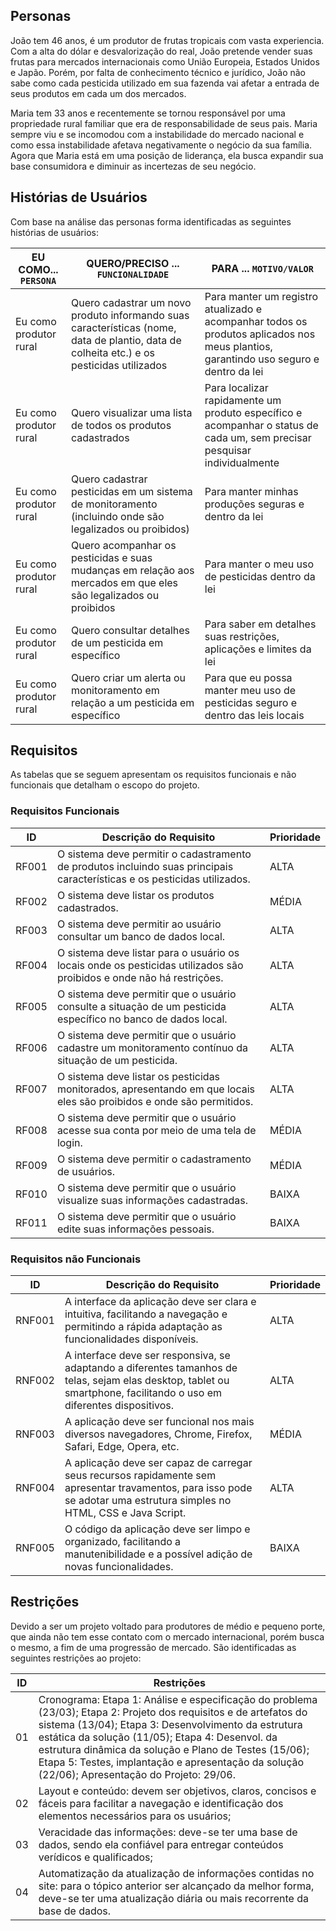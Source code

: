 ## Personas

João tem 46 anos, é um produtor de frutas tropicais com vasta experiencia. Com a alta do dólar e desvalorização do real, João pretende vender suas frutas para mercados internacionais como União Europeia, Estados Unidos e Japão. Porém, por falta de conhecimento técnico e jurídico, João não sabe como cada pesticida utilizado em sua fazenda vai afetar a entrada de seus produtos em cada um dos mercados. 

Maria tem 33 anos e recentemente se tornou responsável por uma propriedade rural familiar que era de responsabilidade de seus pais. Maria sempre viu e se incomodou com a instabilidade do mercado nacional e como essa instabilidade afetava negativamente o negócio da sua família. Agora que Maria está em uma posição de liderança, ela busca expandir sua base consumidora e diminuir as incertezas de seu negócio.

## Histórias de Usuários

Com base na análise das personas forma identificadas as seguintes histórias de usuários:

|EU COMO... `PERSONA`| QUERO/PRECISO ... `FUNCIONALIDADE` |PARA ... `MOTIVO/VALOR`                 |
|--------------------|------------------------------------|----------------------------------------|
| Eu como produtor rural | Quero cadastrar um novo produto informando suas características (nome, data de plantio, data de colheita etc.) e os pesticidas utilizados  | Para manter um registro atualizado e acompanhar todos os produtos aplicados nos meus plantios, garantindo uso seguro e dentro da lei|
|Eu como produtor rural |  Quero visualizar uma lista de todos os produtos cadastrados | Para localizar rapidamente um produto específico e acompanhar o status de cada um, sem precisar pesquisar individualmente|
|Eu como produtor rural | Quero cadastrar pesticidas em um sistema de monitoramento (incluindo onde são legalizados ou proibidos)             | Para manter minhas produções seguras e dentro da lei |
|Eu como produtor rural | Quero acompanhar os pesticidas e suas mudanças em relação aos mercados em que eles são legalizados ou proibidos     | Para manter o meu uso de pesticidas dentro da lei  |
|Eu como produtor rural | Quero consultar detalhes de um pesticida em específico | Para saber em detalhes suas restrições, aplicações e limites da lei |
|Eu como produtor rural | Quero criar um alerta ou monitoramento em relação a um pesticida em específico|  Para que eu possa manter meu uso de pesticidas seguro e dentro das leis locais|


## Requisitos

As tabelas que se seguem apresentam os requisitos funcionais e não funcionais que detalham o escopo do projeto.

### Requisitos Funcionais

|ID    | Descrição do Requisito  | Prioridade | 
|------|-----------------------------------------|----| 
|RF001| O sistema deve permitir o cadastramento de produtos incluindo suas principais características e os pesticidas utilizados.  | ALTA |  
|RF002| O sistema deve listar os produtos cadastrados.    | MÉDIA | 
|RF003| O sistema deve permitir ao usuário consultar um banco de dados local.  | ALTA |
|RF004| O sistema deve listar para o usuário os locais onde os pesticidas utilizados são proibidos e onde não há restrições.   | ALTA |
|RF005| O sistema deve permitir que o usuário consulte a situação de um pesticida específico no banco de dados local.    | ALTA |
|RF006| O sistema deve permitir que o usuário cadastre um monitoramento contínuo da situação de um pesticida.    | ALTA |
|RF007| O sistema deve listar os pesticidas monitorados, apresentando em que locais eles são proibidos e onde são permitidos.    | ALTA |
|RF008| O sistema deve permitir que o usuário acesse sua conta por meio de uma tela de login.    | MÉDIA |
|RF009| O sistema deve permitir o cadastramento de usuários.    | MÉDIA |
|RF010| O sistema deve permitir que o usuário visualize suas informações cadastradas.    | BAIXA |
|RF011| O sistema deve permitir que o usuário edite suas informações pessoais.    | BAIXA |



### Requisitos não Funcionais

|ID     | Descrição do Requisito  |Prioridade |
|-------|-------------------------|----|
|RNF001| A interface da aplicação deve ser clara e intuitiva, facilitando a navegação e permitindo a rápida adaptação as funcionalidades disponíveis. | ALTA |
|RNF002| A interface deve ser responsiva, se adaptando a diferentes tamanhos de telas, sejam elas desktop, tablet ou smartphone, facilitando o uso em diferentes dispositivos. | ALTA |
|RNF003| A aplicação deve ser funcional nos mais diversos navegadores, Chrome, Firefox, Safari, Edge, Opera, etc. |  MÉDIA |
|RNF004| A aplicação deve ser capaz de carregar seus recursos rapidamente sem apresentar travamentos, para isso pode se adotar uma estrutura simples no HTML, CSS e Java Script. | ALTA |
|RNF005| O código da aplicação deve ser limpo e organizado, facilitando a manutenibilidade e a possível adição de novas funcionalidades. | BAIXA |

## Restrições

Devido a ser um projeto voltado para produtores de médio e pequeno porte, que ainda não tem esse contato com o mercado internacional, porém busca o mesmo, a fim de uma progressão de mercado. São identificadas as seguintes restrições ao projeto:

|ID| Restrições                                            |
|--|-------------------------------------------------------|
|01| Cronograma: Etapa 1: Análise e especificação do problema (23/03); Etapa 2: Projeto dos requisitos e de artefatos do sistema (13/04); Etapa 3: Desenvolvimento da estrutura estática da solução (11/05); Etapa 4: Desenvol. da estrutura dinâmica da solução e Plano de Testes (15/06); Etapa 5: Testes, implantação e apresentação da solução (22/06); Apresentação do Projeto: 29/06.|
|02| Layout e conteúdo: devem ser objetivos, claros, concisos e fáceis para facilitar a navegação e identificação dos elementos necessários para os usuários;|
|03| Veracidade das informações: deve-se ter uma base de dados, sendo ela confiável para entregar conteúdos verídicos e qualificados;|
|04| Automatização da atualização de informações contidas no site: para o tópico anterior ser alcançado da melhor forma, deve-se ter uma atualização diária ou mais recorrente da base de dados.|
